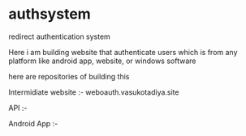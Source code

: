 # authsystem
redirect authentication system


Here i am building website that authenticate users which is from any platform like android app, website, or windows software

here are repositories of building this

Intermidiate website :- weboauth.vasukotadiya.site

API :- 

Android App :- 
